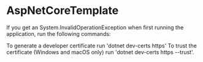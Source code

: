 # AspNetCoreTemplate

If you get an System.InvalidOperationException when first running the application, run the following commands:

To generate a developer certificate run 'dotnet dev-certs https'
To trust the certificate (Windows and macOS only) run 'dotnet dev-certs https --trust'.